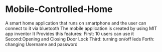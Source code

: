 # Mobile-Controlled-Home
A smart home application that runs on smartphone and the user can connect to it via bluetooth
The mobile application is created by using MIT app inventor
It Provides this features:
First: 10 users can use it
Second:Opening and Closing Door Lock
Third: turning on/off leds
Forth: changing Username and password

